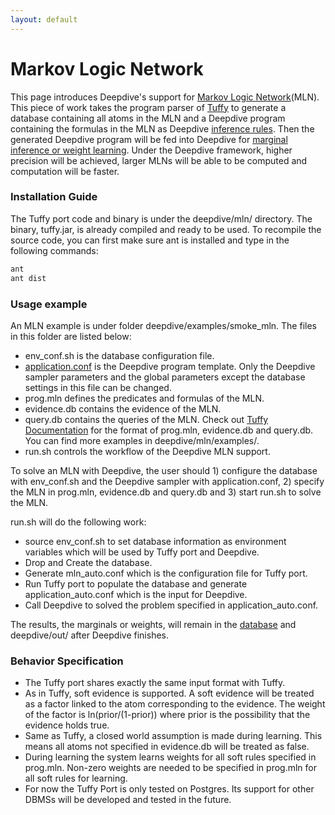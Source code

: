 ```yaml
---
layout: default
---
```


# Markov Logic Network

This page introduces Deepdive's support for [Markov Logic Network](http://en.wikipedia.org/wiki/Markov_logic_network)(MLN). This piece of work takes the program parser of [Tuffy](http://i.stanford.edu/hazy/hazy/tuffy/) to generate a database containing all atoms in the MLN and a Deepdive program containing the formulas in the MLN as Deepdive [inference rules](http://deepdive.stanford.edu/doc/basics/inference_rules.html). Then the generated Deepdive program will be fed into Deepdive for [marginal inference or weight learning](http://deepdive.stanford.edu/doc/general/inference.html). Under the Deepdive framework, higher precision will be achieved, larger MLNs will be able to be computed and computation will be faster.

### Installation Guide

The Tuffy port code and binary is under the deepdive/mln/ directory. The binary, tuffy.jar, is already compiled and ready to be used. To recompile the source code, you can first make sure ant is installed and type in the following commands:

```bash
ant
ant dist
```

### Usage example

An MLN example is under folder deepdive/examples/smoke_mln. The files in this folder are listed below:

- env_conf.sh is the database configuration file.
- [application.conf](http://deepdive.stanford.edu/doc/basics/configuration.html) is the Deepdive program template. Only the Deepdive sampler parameters and the global parameters except the database settings in this file can be changed.
- prog.mln defines the predicates and formulas of the MLN.
- evidence.db contains the evidence of the MLN.
- query.db contains the queries of the MLN. Check out [Tuffy Documentation](http://i.stanford.edu/hazy/tuffy/doc/) for the format of prog.mln, evidence.db and query.db. You can find more examples in deepdive/mln/examples/.
- run.sh controls the workflow of the Deepdive MLN support.

To solve an MLN with Deepdive, the user should 1) configure the database with env_conf.sh and the Deepdive sampler with application.conf, 2) specify the MLN in prog.mln, evidence.db and query.db and 3) start run.sh to solve the MLN.

run.sh will do the following work:

- source env_conf.sh to set database information as environment variables which will be used by Tuffy port and Deepdive.
- Drop and Create the database.
- Generate mln_auto.conf which is the configuration file for Tuffy port.
- Run Tuffy port to populate the database and generate application_auto.conf which is the input for Deepdive.
- Call Deepdive to solved the problem specified in application_auto.conf.

The results, the marginals or weights, will remain in the [database](http://deepdive.stanford.edu/doc/advanced/reserved_tables.html) and deepdive/out/ after Deepdive finishes.

### Behavior Specification

- The Tuffy port shares exactly the same input format with Tuffy.
- As in Tuffy, soft evidence is supported. A soft evidence will be treated as a factor linked to the atom corresponding to the evidence. The weight of the factor is ln(prior/(1-prior)) where prior is the possibility that the evidence holds true.
- Same as Tuffy, a closed world assumption is made during learning. This means all atoms not specified in evidence.db will be treated as false.
- During learning the system learns weights for all soft rules specified in prog.mln. Non-zero weights are needed to be specified in prog.mln for all soft rules for learning.
- For now the Tuffy Port is only tested on Postgres. Its support for other DBMSs will be developed and tested in the future.